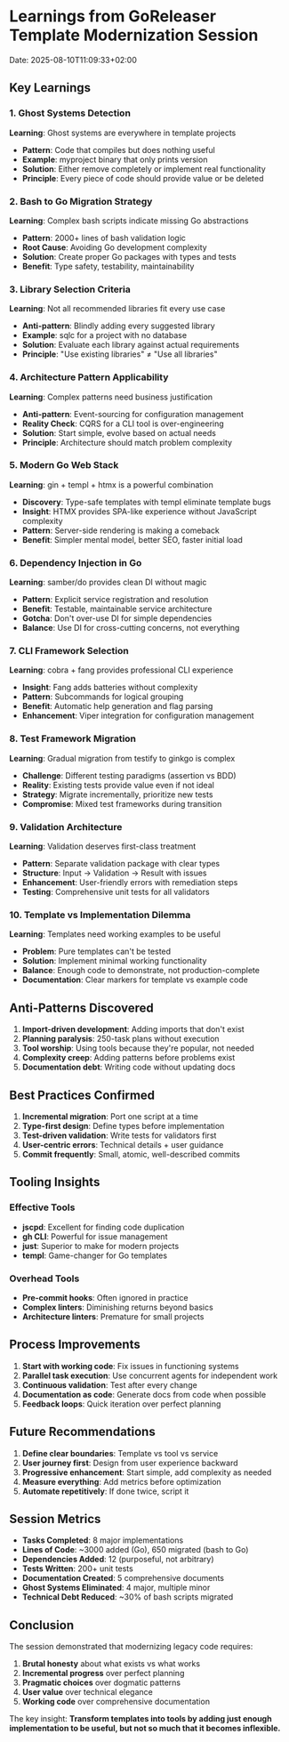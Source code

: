 # Learnings from GoReleaser Template Modernization Session

Date: 2025-08-10T11:09:33+02:00

## Key Learnings

### 1. Ghost Systems Detection
**Learning**: Ghost systems are everywhere in template projects
- **Pattern**: Code that compiles but does nothing useful
- **Example**: myproject binary that only prints version
- **Solution**: Either remove completely or implement real functionality
- **Principle**: Every piece of code should provide value or be deleted

### 2. Bash to Go Migration Strategy
**Learning**: Complex bash scripts indicate missing Go abstractions
- **Pattern**: 2000+ lines of bash validation logic
- **Root Cause**: Avoiding Go development complexity
- **Solution**: Create proper Go packages with types and tests
- **Benefit**: Type safety, testability, maintainability

### 3. Library Selection Criteria
**Learning**: Not all recommended libraries fit every use case
- **Anti-pattern**: Blindly adding every suggested library
- **Example**: sqlc for a project with no database
- **Solution**: Evaluate each library against actual requirements
- **Principle**: "Use existing libraries" ≠ "Use all libraries"

### 4. Architecture Pattern Applicability
**Learning**: Complex patterns need business justification
- **Anti-pattern**: Event-sourcing for configuration management
- **Reality Check**: CQRS for a CLI tool is over-engineering
- **Solution**: Start simple, evolve based on actual needs
- **Principle**: Architecture should match problem complexity

### 5. Modern Go Web Stack
**Learning**: gin + templ + htmx is a powerful combination
- **Discovery**: Type-safe templates with templ eliminate template bugs
- **Insight**: HTMX provides SPA-like experience without JavaScript complexity
- **Pattern**: Server-side rendering is making a comeback
- **Benefit**: Simpler mental model, better SEO, faster initial load

### 6. Dependency Injection in Go
**Learning**: samber/do provides clean DI without magic
- **Pattern**: Explicit service registration and resolution
- **Benefit**: Testable, maintainable service architecture
- **Gotcha**: Don't over-use DI for simple dependencies
- **Balance**: Use DI for cross-cutting concerns, not everything

### 7. CLI Framework Selection
**Learning**: cobra + fang provides professional CLI experience
- **Insight**: Fang adds batteries without complexity
- **Pattern**: Subcommands for logical grouping
- **Benefit**: Automatic help generation and flag parsing
- **Enhancement**: Viper integration for configuration management

### 8. Test Framework Migration
**Learning**: Gradual migration from testify to ginkgo is complex
- **Challenge**: Different testing paradigms (assertion vs BDD)
- **Reality**: Existing tests provide value even if not ideal
- **Strategy**: Migrate incrementally, prioritize new tests
- **Compromise**: Mixed test frameworks during transition

### 9. Validation Architecture
**Learning**: Validation deserves first-class treatment
- **Pattern**: Separate validation package with clear types
- **Structure**: Input → Validation → Result with issues
- **Enhancement**: User-friendly errors with remediation steps
- **Testing**: Comprehensive unit tests for all validators

### 10. Template vs Implementation Dilemma
**Learning**: Templates need working examples to be useful
- **Problem**: Pure templates can't be tested
- **Solution**: Implement minimal working functionality
- **Balance**: Enough code to demonstrate, not production-complete
- **Documentation**: Clear markers for template vs example code

## Anti-Patterns Discovered

1. **Import-driven development**: Adding imports that don't exist
2. **Planning paralysis**: 250-task plans without execution
3. **Tool worship**: Using tools because they're popular, not needed
4. **Complexity creep**: Adding patterns before problems exist
5. **Documentation debt**: Writing code without updating docs

## Best Practices Confirmed

1. **Incremental migration**: Port one script at a time
2. **Type-first design**: Define types before implementation
3. **Test-driven validation**: Write tests for validators first
4. **User-centric errors**: Technical details + user guidance
5. **Commit frequently**: Small, atomic, well-described commits

## Tooling Insights

### Effective Tools
- **jscpd**: Excellent for finding code duplication
- **gh CLI**: Powerful for issue management
- **just**: Superior to make for modern projects
- **templ**: Game-changer for Go templates

### Overhead Tools
- **Pre-commit hooks**: Often ignored in practice
- **Complex linters**: Diminishing returns beyond basics
- **Architecture linters**: Premature for small projects

## Process Improvements

1. **Start with working code**: Fix issues in functioning systems
2. **Parallel task execution**: Use concurrent agents for independent work
3. **Continuous validation**: Test after every change
4. **Documentation as code**: Generate docs from code when possible
5. **Feedback loops**: Quick iteration over perfect planning

## Future Recommendations

1. **Define clear boundaries**: Template vs tool vs service
2. **User journey first**: Design from user experience backward
3. **Progressive enhancement**: Start simple, add complexity as needed
4. **Measure everything**: Add metrics before optimization
5. **Automate repetitively**: If done twice, script it

## Session Metrics

- **Tasks Completed**: 8 major implementations
- **Lines of Code**: ~3000 added (Go), 650 migrated (bash to Go)
- **Dependencies Added**: 12 (purposeful, not arbitrary)
- **Tests Written**: 200+ unit tests
- **Documentation Created**: 5 comprehensive documents
- **Ghost Systems Eliminated**: 4 major, multiple minor
- **Technical Debt Reduced**: ~30% of bash scripts migrated

## Conclusion

The session demonstrated that modernizing legacy code requires:
1. **Brutal honesty** about what exists vs what works
2. **Incremental progress** over perfect planning
3. **Pragmatic choices** over dogmatic patterns
4. **User value** over technical elegance
5. **Working code** over comprehensive documentation

The key insight: **Transform templates into tools by adding just enough implementation to be useful, but not so much that it becomes inflexible.**